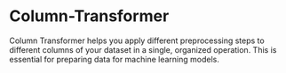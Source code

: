 # Column-Transformer
Column Transformer helps you apply different preprocessing steps to different columns of your dataset in a single, organized operation. This is essential for preparing data for machine learning models.
